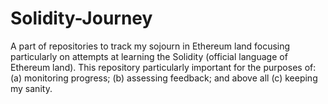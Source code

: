 # Solidity-Journey
A part of repositories to track my sojourn in Ethereum land focusing particularly on attempts at learning the Solidity (official language of Ethereum land). This repository particularly important for the purposes of: (a) monitoring progress; (b) assessing feedback; and above all (c) keeping my sanity.
